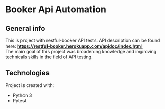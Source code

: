 Booker Api Automation
=====================

General info
------------
This is project with restful-booker API tests. API description can be found here:
**https://restful-booker.herokuapp.com/apidoc/index.html**  
The main goal of this project was broadening knowledge and improving technicals skills in the field of API testing.

Technologies
------------
Project is created with: 
* Python 3
* Pytest
